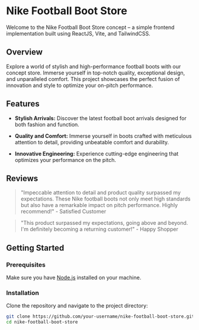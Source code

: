 # Nike Football Boot Store

Welcome to the Nike Football Boot Store concept – a simple frontend implementation built using ReactJS, Vite, and TailwindCSS.

## Overview

Explore a world of stylish and high-performance football boots with our concept store. Immerse yourself in top-notch quality, exceptional design, and unparalleled comfort. This project showcases the perfect fusion of innovation and style to optimize your on-pitch performance.

## Features

- **Stylish Arrivals:** Discover the latest football boot arrivals designed for both fashion and function.

- **Quality and Comfort:** Immerse yourself in boots crafted with meticulous attention to detail, providing unbeatable comfort and durability.

- **Innovative Engineering:** Experience cutting-edge engineering that optimizes your performance on the pitch.

## Reviews

> "Impeccable attention to detail and product quality surpassed my expectations. These Nike football boots not only meet high standards but also have a remarkable impact on pitch performance. Highly recommend!" - Satisfied Customer

> "This product surpassed my expectations, going above and beyond. I'm definitely becoming a returning customer!" - Happy Shopper

## Getting Started

### Prerequisites

Make sure you have [Node.js](https://nodejs.org/) installed on your machine.

### Installation

Clone the repository and navigate to the project directory:

```bash
git clone https://github.com/your-username/nike-football-boot-store.git
cd nike-football-boot-store
